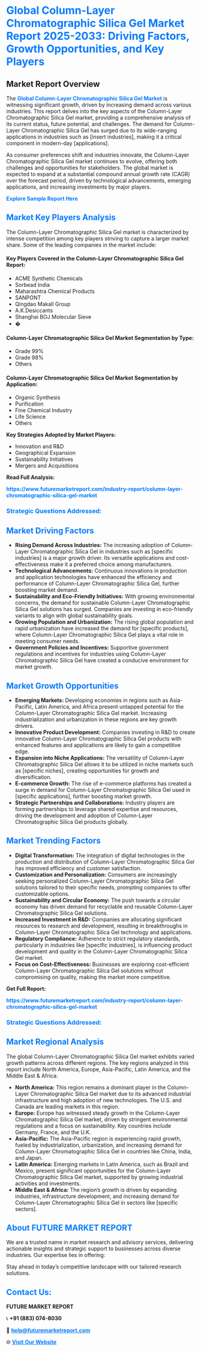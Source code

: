 <h1 style="color: #007BFF;">Global Column-Layer Chromatographic Silica Gel Market Report 2025-2033: Driving Factors, Growth Opportunities, and Key Players</h1>

<section id="overview">
<h2>Market Report Overview</h2>
<p>The <a href="https://www.futuremarketreport.com/industry-report/column-layer-chromatographic-silica-gel-market" style="color: #007BFF; text-decoration: none;"><strong>Global Column-Layer Chromatographic Silica Gel Market</strong></a> is witnessing significant growth, driven by increasing demand across various industries. This report delves into the key aspects of the Column-Layer Chromatographic Silica Gel market, providing a comprehensive analysis of its current status, future potential, and challenges. The demand for Column-Layer Chromatographic Silica Gel has surged due to its wide-ranging applications in industries such as [insert industries], making it a critical component in modern-day [applications].</p>
<p>As consumer preferences shift and industries innovate, the Column-Layer Chromatographic Silica Gel market continues to evolve, offering both challenges and opportunities for stakeholders. The global market is expected to expand at a substantial compound annual growth rate (CAGR) over the forecast period, driven by technological advancements, emerging applications, and increasing investments by major players.</p>
</section>

<section id="overview">
<p><a href="https://www.futuremarketreport.com/request-sample/reportId=57507" style="color: #007BFF; text-decoration: none;"><strong>Explore Sample Report Here</strong></a></p>
</section>

<section id="key-players">
<h2 style="color: #007BFF;">Market Key Players Analysis</h2>
<p>The Column-Layer Chromatographic Silica Gel market is characterized by intense competition among key players striving to capture a larger market share. Some of the leading companies in the market include:</p>
<h4>Key Players Covered in the Column-Layer Chromatographic Silica Gel Report:</h4>
<ul><li>ACME Synthetic Chemicals</li><li>Sorbead India</li><li>Maharashtra Chemical Products</li><li>SANPONT</li><li>Qingdao Makall Group</li><li>A.K.Desiccants</li><li>Shanghai BOJ Molecular Sieve</li><li>�</li></ul>
<h4>Column-Layer Chromatographic Silica Gel Market Segmentation by Type:</h4>
<ul><li>Grade 99%</li><li>Grade 98%</li><li>Others</li></ul>

<h4>Column-Layer Chromatographic Silica Gel Market Segmentation by Application:</h4>
<ul><li>Organic Synthesis</li><li>Purification</li><li>Fine Chemical Industry</li><li>Life Science</li><li>Others</li></ul>
<p><strong>Key Strategies Adopted by Market Players:</strong></p>
<ul>
<li>Innovation and R&D</li>
<li>Geographical Expansion</li>
<li>Sustainability Initiatives</li>
<li>Mergers and Acquisitions</li>
</ul>
</section>

<section>
<p><strong>Read Full Analysis: </strong></p><a href="https://www.futuremarketreport.com/industry-report/column-layer-chromatographic-silica-gel-market" style="color: #007BFF; text-decoration: none;"><strong>https://www.futuremarketreport.com/industry-report/column-layer-chromatographic-silica-gel-market</strong></a>
<h3 style="color: #007BFF;">Strategic Questions Addressed:</h3>
</section>

<section id="driving-factors">
<h2 style="color: #007BFF;">Market Driving Factors</h2>
<ul>
<li><strong>Rising Demand Across Industries:</strong> The increasing adoption of Column-Layer Chromatographic Silica Gel in industries such as [specific industries] is a major growth driver. Its versatile applications and cost-effectiveness make it a preferred choice among manufacturers.</li>
<li><strong>Technological Advancements:</strong> Continuous innovations in production and application technologies have enhanced the efficiency and performance of Column-Layer Chromatographic Silica Gel, further boosting market demand.</li>
<li><strong>Sustainability and Eco-Friendly Initiatives:</strong> With growing environmental concerns, the demand for sustainable Column-Layer Chromatographic Silica Gel solutions has surged. Companies are investing in eco-friendly variants to align with global sustainability goals.</li>
<li><strong>Growing Population and Urbanization:</strong> The rising global population and rapid urbanization have increased the demand for [specific products], where Column-Layer Chromatographic Silica Gel plays a vital role in meeting consumer needs.</li>
<li><strong>Government Policies and Incentives:</strong> Supportive government regulations and incentives for industries using Column-Layer Chromatographic Silica Gel have created a conducive environment for market growth.</li>
</ul>
</section>

<section id="growth-opportunities">
<h2 style="color: #007BFF;">Market Growth Opportunities</h2>
<ul>
<li><strong>Emerging Markets:</strong> Developing economies in regions such as Asia-Pacific, Latin America, and Africa present untapped potential for the Column-Layer Chromatographic Silica Gel market. Increasing industrialization and urbanization in these regions are key growth drivers.</li>
<li><strong>Innovative Product Development:</strong> Companies investing in R&D to create innovative Column-Layer Chromatographic Silica Gel products with enhanced features and applications are likely to gain a competitive edge.</li>
<li><strong>Expansion into Niche Applications:</strong> The versatility of Column-Layer Chromatographic Silica Gel allows it to be utilized in niche markets such as [specific niches], creating opportunities for growth and diversification.</li>
<li><strong>E-commerce Growth:</strong> The rise of e-commerce platforms has created a surge in demand for Column-Layer Chromatographic Silica Gel used in [specific applications], further boosting market growth.</li>
<li><strong>Strategic Partnerships and Collaborations:</strong> Industry players are forming partnerships to leverage shared expertise and resources, driving the development and adoption of Column-Layer Chromatographic Silica Gel products globally.</li>
</ul>
</section>

<section id="trending-factors">
<h2 style="color: #007BFF;">Market Trending Factors</h2>
<ul>
<li><strong>Digital Transformation:</strong> The integration of digital technologies in the production and distribution of Column-Layer Chromatographic Silica Gel has improved efficiency and customer satisfaction.</li>
<li><strong>Customization and Personalization:</strong> Consumers are increasingly seeking personalized Column-Layer Chromatographic Silica Gel solutions tailored to their specific needs, prompting companies to offer customizable options.</li>
<li><strong>Sustainability and Circular Economy:</strong> The push towards a circular economy has driven demand for recyclable and reusable Column-Layer Chromatographic Silica Gel solutions.</li>
<li><strong>Increased Investment in R&D:</strong> Companies are allocating significant resources to research and development, resulting in breakthroughs in Column-Layer Chromatographic Silica Gel technology and applications.</li>
<li><strong>Regulatory Compliance:</strong> Adherence to strict regulatory standards, particularly in industries like [specific industries], is influencing product development and quality in the Column-Layer Chromatographic Silica Gel market.</li>
<li><strong>Focus on Cost-Effectiveness:</strong> Businesses are exploring cost-efficient Column-Layer Chromatographic Silica Gel solutions without compromising on quality, making the market more competitive.</li>
</ul>
</section>

<section>
<p><strong>Get Full Report: </strong></p><a href="https://www.futuremarketreport.com/industry-report/column-layer-chromatographic-silica-gel-market" style="color: #007BFF; text-decoration: none;"><strong>https://www.futuremarketreport.com/industry-report/column-layer-chromatographic-silica-gel-market</strong></a>
<h3 style="color: #007BFF;">Strategic Questions Addressed:</h3>
</section>


<section id="regional-analysis">
<h2 style="color: #007BFF;">Market Regional Analysis</h2>
<p>The global Column-Layer Chromatographic Silica Gel market exhibits varied growth patterns across different regions. The key regions analyzed in this report include North America, Europe, Asia-Pacific, Latin America, and the Middle East & Africa:</p>
<ul>
<li><strong>North America:</strong> This region remains a dominant player in the Column-Layer Chromatographic Silica Gel market due to its advanced industrial infrastructure and high adoption of new technologies. The U.S. and Canada are leading markets in this region.</li>
<li><strong>Europe:</strong> Europe has witnessed steady growth in the Column-Layer Chromatographic Silica Gel market, driven by stringent environmental regulations and a focus on sustainability. Key countries include Germany, France, and the U.K.</li>
<li><strong>Asia-Pacific:</strong> The Asia-Pacific region is experiencing rapid growth, fueled by industrialization, urbanization, and increasing demand for Column-Layer Chromatographic Silica Gel in countries like China, India, and Japan.</li>
<li><strong>Latin America:</strong> Emerging markets in Latin America, such as Brazil and Mexico, present significant opportunities for the Column-Layer Chromatographic Silica Gel market, supported by growing industrial activities and investments.</li>
<li><strong>Middle East & Africa:</strong> The region’s growth is driven by expanding industries, infrastructure development, and increasing demand for Column-Layer Chromatographic Silica Gel in sectors like [specific sectors].</li>
</ul>
</section>

<footer>
<h2 style="color: #007BFF;">About FUTURE MARKET REPORT</h2>
<p>We are a trusted name in market research and advisory services, delivering actionable insights and strategic support to businesses across diverse industries. Our expertise lies in offering:</p>

<p>Stay ahead in today’s competitive landscape with our tailored research solutions.</p>

<h2 style="color: #007BFF;">Contact Us:</h2>
<p><strong>FUTURE MARKET REPORT</strong></p>
<p>📞 <strong>+91 (883) 074-8030</strong></p>
<p>📧 <strong><a href="mailto:help@futuremarketreport.com" style="color: #007BFF;">help@futuremarketreport.com</a></strong></p>
<p>🌐 <strong><a href="https://www.futuremarketreport.com/" style="color: #007BFF;">Visit Our Website</a></strong></p>
</footer>